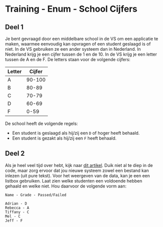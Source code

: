 # Training - Enum - School Cijfers

## Deel 1

Je bent gevraagd door een middelbare school in de VS om een applicatie te maken, waarmee eenvoudig kan opvragen of een student geslaagd is of niet. In de VS gebruiken ze een ander systeem dan in Nederland. In Nederland krijg je een cijfer tussen de 1 en de 10. In de VS krijg je een letter tussen de A en de F. De letters staan voor de volgende cijfers:

| Letter | Cijfer |
| ------ | ------ |
| A      | 90-100 |
| B      | 80-89  |
| C      | 70-79  |
| D      | 60-69  |
| F      | 0-59   |

De school heeft de volgende regels:

- Een student is geslaagd als hij/zij een `D` of hoger heeft behaald.
- Een student is gezakt als hij/zij een `F` heeft behaald.


## Deel 2

Als je heel veel tijd over hebt, kijk naar [dit artikel](https://learn.microsoft.com/en-us/dotnet/standard/io/how-to-read-text-from-a-file). Duik niet al te diep in de code, maar zorg ervoor dat jou nieuwe systeem zowel een bestand kan inlezen (uit pure tekst). Voor het weergeven van de data, kan je een een listbox gebruiken. Laat zien welke studenten een voldoende hebben gehaald en welke niet. Hou daarvoor de volgende vorm aan:

```text
Name - Grade - Passed/Failed
```

```text
Adrian - D
Rebecca - A
Tiffany - C
Mel - C
Jeff - F
```
